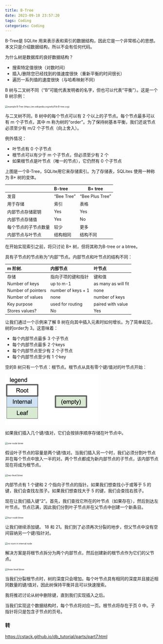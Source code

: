 ```yaml
---
title: B-Tree
date: 2023-09-10 23:57:20
tags: Coding
categories: Coding
---
```




B-Tree是 SQLite 用来表示表和索引的数据结构，因此它是一个非常核心的思想。本文只是介绍数据结构，所以不会有任何代码。

为什么树是数据库的良好数据结构？

- 搜索特定值很快（对数时间）
- 插入/删除您已经找到的值速度很快（重新平衡的时间很长）
- 遍历一系列值的速度很快（与哈希映射不同）

B 树与二叉树不同（“B”可能代表发明者的名字，但也可以代表“平衡”）。这是一个 B 树示例：

<img src="https://cstack.github.io/db_tutorial/assets/images/B-tree.png" alt="example B-Tree (https://en.wikipedia.org/wiki/File:B-tree.svg)" style="zoom:50%;" />


与二叉树不同，B 树中的每个节点可以有 2 个以上的子节点。每个节点最多可以有 m 个子节点，其中 m 称为树的“order”。为了保持树基本平衡，我们还说节点必须至少有 m/2 个子节点（向上舍入）。

<!-- more -->

例外情况：

- 叶节点有 0 个子节点
- 根节点可以有少于 m 个子节点，但必须至少有 2 个
- 如果根节点是叶节点（唯一的节点），它仍然有 0 个子节点

上图是一个B-Tree，SQLite用它来存储索引。为了存储表，SQLites 使用一种称为 B+ 树的变体。

|                      | B-tree     | B+ tree         |
| :------------------- | :--------- | --------------- |
| 发音                 | “Bee Tree” | “Bee Plus Tree” |
| 用于存储             | 索引       | 表格            |
| 内部节点存储密钥     | Yes        | Yes             |
| 内部节点存储值       | Yes        | No              |
| 每个节点的子节点数量 | 较少       | 更多            |
| 内部节点与叶节点     | 结构相同   | 结构不同        |

在开始实现索引之前，将只讨论 B+ 树，但将其称为B-tree or a btree。

具有子节点的节点称为“内部”节点。内部节点和叶节点的结构不同：

| **m 阶树.**        | 内部节点           | 叶节点              |
| :----------------- | :----------------- | :------------------ |
| 存储               | 指向子项的键和指针 | 键和值              |
| Number of keys     | up to m-1          | as many as will fit |
| Number of pointers | number of keys + 1 | none                |
| Number of values   | none               | number of keys      |
| Key purpose        | used for routing   | paired with value   |
| Stores values?     | No                 | Yes                 |

让我们通过一个示例来了解 B 树在向其中插入元素时如何增长。为了简单起见，树的order为 3。这意味着：

- 每个内部节点最多 3 个子节点
- 每个内部节点最多 2 个keys
- 每个内部节点至少有 2 个子节点
- 每个内部节点至少有 1 个key

空的B 树只有一个节点：根节点。根节点从具有零个键/值对的叶节点开始：

<img src="../images/btree1.png" alt="empty btree" style="zoom:50%;" />

如果我们插入几个键/值对，它们会按排序顺序存储在叶节点中。

<img src="https://cstack.github.io/db_tutorial/assets/images/btree2.png" alt="one-node btree" style="zoom:50%;" />

假设叶子节点的容量是两个键/值对。当我们插入另一个时，我们必须分割叶节点并在每个节点中放入一半的对。两个节点都成为新内部节点的子节点，该内部节点现在将成为根节点。

<img src="https://cstack.github.io/db_tutorial/assets/images/btree3.png" alt="two-level btree" style="zoom:50%;" />

内部节点有 1 个键和 2 个指向子节点的指针。如果我们想查找小于或等于 5 的键，我们会查找左孩子。如果我们想查找大于 5 的键，我们会查找右孩子。

现在让我们插入键“2”。首先，我们查找它所在的叶节点（如果存在），然后到达左叶节点。节点已满，因此我们分割叶子节点并在父节点中创建一个新条目。

<img src="https://cstack.github.io/db_tutorial/assets/images/btree4.png" alt="four-node btree" style="zoom:50%;" />

让我们继续添加键。 18 和 21。我们到了必须再次分裂的地步，但父节点中没有空间容纳另一个键/指针对。

<img src="https://cstack.github.io/db_tutorial/assets/images/btree5.png" alt="no room in internal node" style="zoom:50%;" />

解决方案是将根节点拆分为两个内部节点，然后创建新的根节点作为它们的父节点。

<img src="https://cstack.github.io/db_tutorial/assets/images/btree6.png" alt="three-level btree" style="zoom:50%;" />

当我们分裂根节点时，树的深度只会增加。每个叶节点具有相同的深度并且接近相同数量的键/值对，因此树保持平衡并且可以快速搜索。

我将推迟讨论从树中删除键，直到我们实现插入之后。

当我们实现这个数据结构时，每个节点将对应一页。根节点将存在于页 0 中。子指针将只是包含子节点的页号。





### 转

https://cstack.github.io/db_tutorial/parts/part7.html
